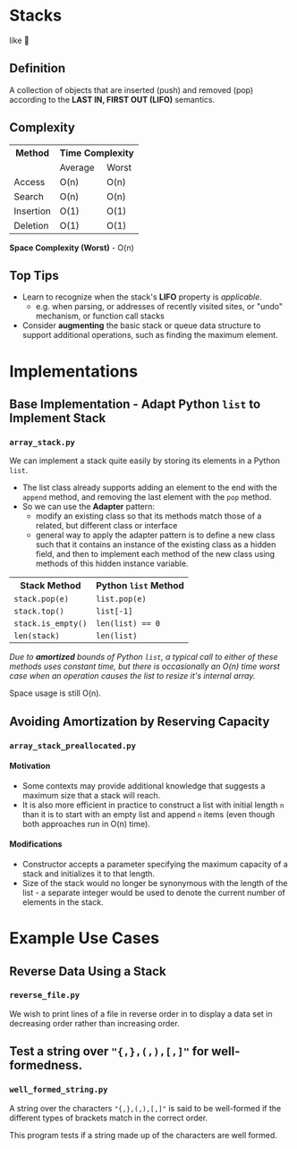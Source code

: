 # Stacks

like 🥞

## Definition
A collection of objects that are inserted (push) and removed (pop) according to the **LAST IN, FIRST OUT (LIFO)** semantics.

## Complexity

<table>
    <tr>
        <th>Method</th>
        <th colspan=2>Time Complexity</th>
    </tr>
    <tr>
        <td colspan=1></td>
        <td colspan=1>Average</td>
        <td colspan=1>Worst </td>
    </tr>
    <tr>
        <td>Access</td>
        <td>O(n)</td>
        <td>O(n)</td>
    </tr>
    <tr>
        <td>Search</td>
        <td>O(n)</td>
        <td>O(n)</td>
    </tr>
    <tr>
        <td>Insertion</td>
        <td>O(1)</td>
        <td>O(1)</td>
    <tr>
        <td>Deletion</td>
        <td>O(1)</td>
        <td>O(1)</td>
    </tr>
</table>

**Space Complexity (Worst)** - O(n)

## Top Tips

- Learn to recognize when the stack's **LIFO** property is  _applicable_.
  - e.g. when parsing, or addresses of recently visited sites, or "undo" mechanism, or function call stacks
- Consider **augmenting** the basic stack or queue data structure to support additional operations, such as finding the maximum element.

# Implementations
## Base Implementation - Adapt Python `list` to Implement Stack
### `array_stack.py`

We can implement a stack quite easily by storing its elements in a Python `list`.
- The list class already supports adding an element to the end with the `append` method, and removing the last element with the `pop` method.
- So we can use the **Adapter** pattern:
  - modify an existing class so that its methods match those of a related, but different class or interface
  - general way to apply the adapter pattern is to define a new class such that it contains an instance of the existing class as a hidden field, and then to implement each method of the new class using methods of this hidden instance variable.

<table>
    <tr>
        <th>Stack Method</th>
        <th>Python <code>list</code> Method</th>
    </tr>
    <tr>
        <td><code>stack.pop(e)</code></td>
        <td><code>list.pop(e)</code></td>
    </tr>
    <tr>
        <td><code>stack.top()</code></td>
        <td><code>list[-1]</code></td>
    </tr>
    <tr>
        <td><code>stack.is_empty()</code></td>
        <td><code>len(list) == 0</code></td>
    </tr>
    <tr>
        <td><code>len(stack)</code></td>
        <td><code>len(list)</code></td>
    </tr>
</table>

*Due to **amortized** bounds of Python `list`, a typical call to either of these methods uses constant time, but there is occasionally an O(n) time worst case when an operation causes the list to resize it's internal array.*

Space usage is still O(n).

## Avoiding Amortization by Reserving Capacity
### `array_stack_preallocated.py`

#### Motivation
- Some contexts may provide additional knowledge that suggests a maximum size that a stack will reach.
- It is also more efficient in practice to construct a list with initial length `n` than it is to start with an empty list and append `n` items (even though both approaches run in O(n) time).

#### Modifications
- Constructor accepts a parameter specifying the maximum capacity of a stack and initializes it to that length.
- Size of the stack would no longer be synonymous with the length of the list - a separate integer would be used to denote the current number of elements in the stack.

# Example Use Cases

## Reverse Data Using a Stack
### `reverse_file.py`

We wish to print lines of a file in reverse order in to display a data set in decreasing order rather than increasing order.

## Test a string over `"{,},(,),[,]"` for well-formedness.
### `well_formed_string.py`

A string over the characters `"{,},(,),[,]"` is said to be well-formed if the different types of brackets match in the correct order.

This program tests if a string made up of the characters are well formed.
